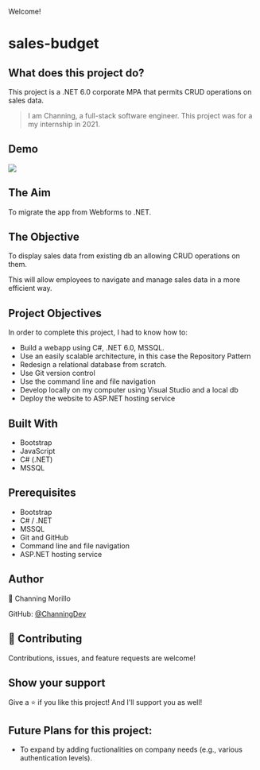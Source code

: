 Welcome! 

# sales-budget

## What does this project do?
This project is a .NET 6.0 corporate MPA that permits CRUD operations on sales data.

> I am Channing, a full-stack software engineer. This project was for a my internship in 2021.

## Demo
![](https://github.com/ChanningDev/sales-budget/blob/main/Demo/demo-sales-budget.gif)

## The Aim
To migrate the app from Webforms to .NET.

## The Objective
To display sales data from existing db an allowing CRUD operations on them.

This will allow employees to navigate and manage sales data in a more efficient way.

## Project Objectives
In order to complete this project, I had to know how to:

- Build a webapp using C#, .NET 6.0, MSSQL.
- Use an easily scalable architecture, in this case the Repository Pattern
- Redesign a relational database from scratch.
- Use Git version control
- Use the command line and file navigation
- Develop locally on my computer using Visual Studio and a local db
- Deploy the website to ASP.NET hosting service

## Built With
- Bootstrap
- JavaScript
- C# (.NET)
- MSSQL

## Prerequisites
- Bootstrap
- C# / .NET
- MSSQL
- Git and GitHub
- Command line and file navigation
- ASP.NET hosting service

## Author
👤 Channing Morillo

GitHub: [@ChanningDev](https://github.com/ChanningDev)

## 🤝 Contributing
Contributions, issues, and feature requests are welcome!


## Show your support
Give a ⭐️ if you like this project! And I'll support you as well!


## Future Plans for this project:
- To expand by adding fuctionalities on company needs (e.g., various authentication levels).

